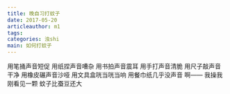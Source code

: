 ```yaml
---
title: 晚自习打蚊子
date: 2017-05-20
articleauthor: m1
tags:
categories: 浊shi
main: 如何打蚊子
---
```

用笔捅声音短促
用纸捏声音嘈杂
用书拍声音震耳
用手打声音清脆
用尺子敲声音干净
用橡皮碾声音沙哑
用文具盒咣当咣当响
用餐巾纸几乎没声音
啊——
我操我刚看见一颗
蚊子比蚕豆还大
